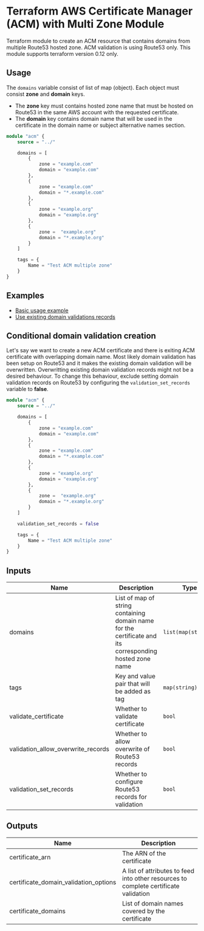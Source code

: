 # Terraform AWS Certificate Manager (ACM) with Multi Zone Module

Terraform module to create an ACM resource that contains domains from multiple Route53 hosted zone.
ACM validation is using Route53 only.
This module supports terraform version 0.12 only.

## Usage

The `domains` variable consist of list of map (object). Each object must consist **zone** and **domain** keys.

- The **zone** key must contains hosted zone name that must be hosted on Route53 in the same AWS account with the requested certificate.
- The **domain** key contains domain name that will be used in the certificate in the domain name or subject alternative names section.

```terraform
module "acm" {
    source = "../"

    domains = [
        {
            zone = "example.com"
            domain = "example.com"
        },
        {
            zone = "example.com"
            domain = "*.example.com"
        },
        {
            zone = "example.org"
            domain = "example.org"
        },
        {
            zone =  "example.org"
            domain = "*.example.org"
        }
    ]

    tags = {
        Name = "Test ACM multiple zone"
    }
}
```

## Examples

- [Basic usage example](./examples/basic/)
- [Use existing domain validations records](./examples/without-domain-validation)

## Conditional domain validation creation

Let's say we want to create a new ACM certificate and there is exiting ACM certificate with overlapping domain name.
Most likely domain validation has been setup on Route53 and it makes the existing domain validation will be overwritten.
Overwritting existing domain validation records might not be a desired behaviour.
To change this behaviour, exclude setting domain validation records on Route53 by configuring the `validation_set_records` variable to **false**.

```terraform
module "acm" {
    source = "../"

    domains = [
        {
            zone = "example.com"
            domain = "example.com"
        },
        {
            zone = "example.com"
            domain = "*.example.com"
        },
        {
            zone = "example.org"
            domain = "example.org"
        },
        {
            zone =  "example.org"
            domain = "*.example.org"
        }
    ]

    validation_set_records = false

    tags = {
        Name = "Test ACM multiple zone"
    }
}
```

## Inputs

| Name | Description | Type | Default | Required |
|------|-------------|------|---------|:--------:|
| domains | List of map of string containing domain name for the certificate and its corresponding hosted zone name | `list(map(string))` | n/a | yes |
| tags | Key and value pair that will be added as tag | `map(string)` | `{}` | no |
| validate\_certificate | Whether to validate certificate | `bool` | `true` | no |
| validation\_allow\_overwrite\_records | Whether to allow overwrite of Route53 records | `bool` | `true` | no |
| validation\_set\_records | Whether to configure Route53 records for validation | `bool` | `true` | no |

## Outputs

| Name | Description |
|------|-------------|
| certificate\_arn | The ARN of the certificate |
| certificate\_domain\_validation\_options | A list of attributes to feed into other resources to complete certificate validation |
| certificate\_domains | List of domain names covered by the certificate |